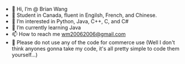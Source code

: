 - 👋 Hi, I’m @ Brian Wang
- 🍁 Student in Canada, fluent in Engilsh, French, and Chinese.
- 👀 I’m interested in Python, Java, C++, C, and C#
- 🌱 I’m currently learning Java
- 📫 How to reach me wm20062006@gmail.com
- 🚫 Please do not use any of the code for commerce use (Well I don't think anyones gonna take my code, it's all pretty simple to code them yourself...)

<!---
Peaperfish/Peaperfish is a ✨ special ✨ repository because its `README.md` (this file) appears on your GitHub profile.
You can click the Preview link to take a look at your changes.
--->
